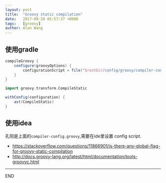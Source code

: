 ```yaml
---
layout: post
title:  "Groovy static compilation"
date:   2017-09-28 05:57:37 +0000
tags:   [groovy]
author: Alan Wang
---
```


## 使用gradle

```groovy
compileGroovy {
    configure(groovyOptions) {
        configurationScript = file("$rootDir/config/groovy/compiler-config.groovy")
    }
}
```

```groovy
import groovy.transform.CompileStatic

withConfig(configuration) {
    ast(CompileStatic)
}
```

## 使用idea

孔阳是上面的`compiler-config.groovy`,需要在ide里设置 config script.

- https://stackoverflow.com/questions/11866901/is-there-any-global-flag-for-groovy-static-compilation
- http://docs.groovy-lang.org/latest/html/documentation/tools-groovyc.html

---
END
